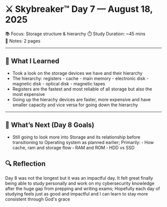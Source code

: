 # ⚔️ Skybreaker™ Day 7 — August 18, 2025

📚 Focus: Storage structure & hierarchy
⏱️ Study Duration: ~45 mins  
📝 Notes: 2 pages 

---

## 🧠 What I Learned

- Took a look on the storage devices we have and their hierarchy
- The hierarchy: registers - cache - main memory - electronic disk - magnetic disk - optical disk - magnetic tapes
- Registers are the fastest and most reliable of all storage but also the most expensive  
- Going up the hierachy devices are faster, more expensive and have smaller capacity and vice versa for going down the hierarchy

---

## 🎯 What’s Next (Day 8 Goals)

- Still going to look more into Storage and its relationship before transitioning to Operating system as planned earlier; Primarily:
  ▫️ How cache, ram and storage flow 
  ▫️ RAM and ROM
  ▫️ HDD vs SSD

## 🔍 Reflection

Day 8 was not the longest but it was an impactful day.
It felt great finally being able to study personally and work on my cybersecurity knowledge after the huge gap from prepping and writing exams;
Hopefully each day of studying feels just as good and impactful and I can learn to stay more consistent through God's grace
